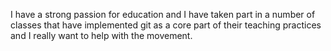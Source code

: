 I have a strong passion for education and I have taken part in a number of classes that have implemented git as a core part of their teaching practices and I really want to help with the movement.
